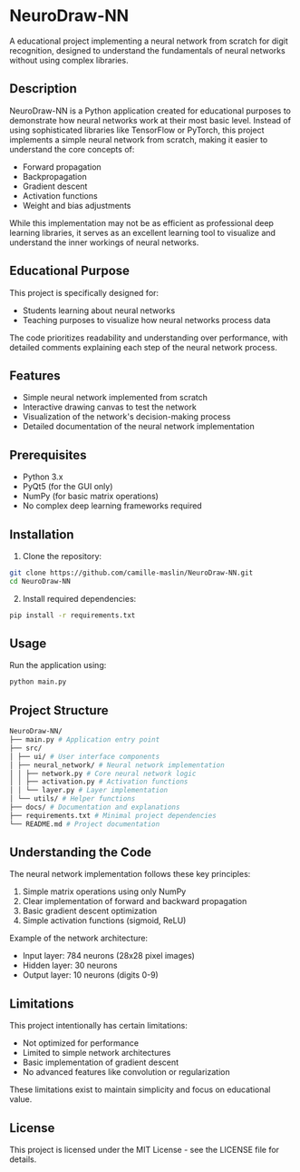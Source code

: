 # NeuroDraw-NN

A educational project implementing a neural network from scratch for digit recognition, designed to understand the fundamentals of neural networks without using complex libraries.

## Description

NeuroDraw-NN is a Python application created for educational purposes to demonstrate how neural networks work at their most basic level. Instead of using sophisticated libraries like TensorFlow or PyTorch, this project implements a simple neural network from scratch, making it easier to understand the core concepts of:

- Forward propagation
- Backpropagation
- Gradient descent
- Activation functions
- Weight and bias adjustments

While this implementation may not be as efficient as professional deep learning libraries, it serves as an excellent learning tool to visualize and understand the inner workings of neural networks.

## Educational Purpose

This project is specifically designed for:
- Students learning about neural networks
- Teaching purposes to visualize how neural networks process data

The code prioritizes readability and understanding over performance, with detailed comments explaining each step of the neural network process.

## Features

- Simple neural network implemented from scratch
- Interactive drawing canvas to test the network
- Visualization of the network's decision-making process
- Detailed documentation of the neural network implementation

## Prerequisites

- Python 3.x
- PyQt5 (for the GUI only)
- NumPy (for basic matrix operations)
- No complex deep learning frameworks required

## Installation

1. Clone the repository:
```bash
git clone https://github.com/camille-maslin/NeuroDraw-NN.git
cd NeuroDraw-NN
```

2. Install required dependencies:
```bash
pip install -r requirements.txt
```

## Usage

Run the application using:
```bash
python main.py
```

## Project Structure

```bash
NeuroDraw-NN/
├── main.py # Application entry point
├── src/
│ ├── ui/ # User interface components
│ ├── neural_network/ # Neural network implementation
│ │ ├── network.py # Core neural network logic
│ │ ├── activation.py # Activation functions
│ │ └── layer.py # Layer implementation
│ └── utils/ # Helper functions
├── docs/ # Documentation and explanations
├── requirements.txt # Minimal project dependencies
└── README.md # Project documentation
```

## Understanding the Code

The neural network implementation follows these key principles:
1. Simple matrix operations using only NumPy
2. Clear implementation of forward and backward propagation
3. Basic gradient descent optimization
4. Simple activation functions (sigmoid, ReLU)

Example of the network architecture:
- Input layer: 784 neurons (28x28 pixel images)
- Hidden layer: 30 neurons
- Output layer: 10 neurons (digits 0-9)

## Limitations

This project intentionally has certain limitations:
- Not optimized for performance
- Limited to simple network architectures
- Basic implementation of gradient descent
- No advanced features like convolution or regularization

These limitations exist to maintain simplicity and focus on educational value.

## License

This project is licensed under the MIT License - see the LICENSE file for details.
